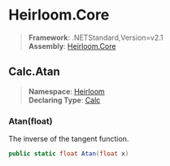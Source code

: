 # Heirloom.Core

> **Framework**: .NETStandard,Version=v2.1  
> **Assembly**: [Heirloom.Core][0]  

## Calc.Atan

> **Namespace**: [Heirloom][0]  
> **Declaring Type**: [Calc][1]  

### Atan(float)

The inverse of the tangent function.

```cs
public static float Atan(float x)
```

[0]: ../../../Heirloom.Core.md
[1]: ../Calc.md
